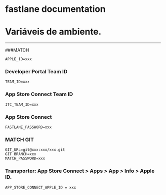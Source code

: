 fastlane documentation
================

# Variáveis de ambiente.
-------------------------

###MATCH
```
APPLE_ID=xxx
```

### Developer Portal Team ID
```
TEAM_ID=xxx
```

### App Store Connect Team ID
```
ITC_TEAM_ID=xxx
```

### App Store Connect
```
FASTLANE_PASSWORD=xxx
```

### MATCH GIT
```
GIT_URL=git@xxx:xxx/xxx.git
GIT_BRANCH=xxx
MATCH_PASSWORD=xxx
```

### Transporter: App Store Connect > Apps > App > Info > Apple ID.
```
APP_STORE_CONNECT_APPLE_ID = xxx
```

